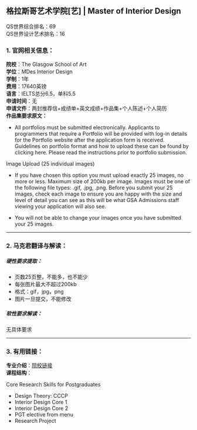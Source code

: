 ## 格拉斯哥艺术学院[艺] | Master of Interior Design

QS世界综合排名：69  
QS世界设计艺术排名：16

### 1. 官网相关信息：

**院校**：The Glasgow School of Art    
**学位**：MDes Interior Design   
**学制**：1年  
**费用**：17640英镑  
**语言**：IELTS总分6.5，单科5.5    
**申请时间**：无  
**申请文件**：两封推荐信+成绩单+英文成绩+作品集+个人陈述+个人简历  
**作品集要求原文：**   

>
- All portfolios must be submitted electronically. Applicants to programmers that require a Portfolio will be provided with log-in details for the Portfolio website after the application form is received. Guidelines on portfolio format and how to upload these can be found by clicking here. Please read the instructions prior to portfolio submission.
>
Image Upload (25 individual images)
>
- If you have chosen this option you must upload exactly 25 images, no more or less. Maximum size of 200kb per image. Images must be one of the following file types: .gif, .jpg, .png. Before you submit your 25 images, check each image to ensure you are happy with the size and level of detail you can see as this will be what GSA Admissions staff viewing your application will also see.
>
- You will not be able to change your images once you have submitted your 25 images.




---


### 2. 马克君翻译与解读：

##### 硬性要求提取：
- 页数25页整，不能多，也不能少
- 每张图片最大不超过200kb
- 格式：gif，jpg，png
- 图片一旦提交，不能修改


##### 软性要求解读：
无具体要求 


---


### 3. 有用链接：

**专业介绍**：[院校链接](http://www.gsa.ac.uk/study/graduate-degrees/interior-design/)  
**课程结构**：

Core Research Skills for Postgraduates

- Design Theory: CCCP
- Interior Design Core 1
- Interior Design Core 2 
- PGT elective from menu
- Research Project
